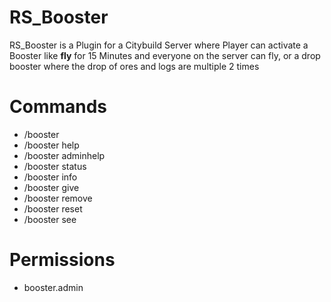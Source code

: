 # RS_Booster

RS_Booster is a Plugin for a Citybuild Server where Player can activate a Booster like __fly__ for 15 Minutes and everyone on the server can fly, or a drop booster where the drop of ores and logs are multiple 2 times

# Commands

- /booster
- /booster help
- /booster adminhelp
- /booster status
- /booster info
- /booster give
- /booster remove
- /booster reset
- /booster see

# Permissions

- booster.admin
